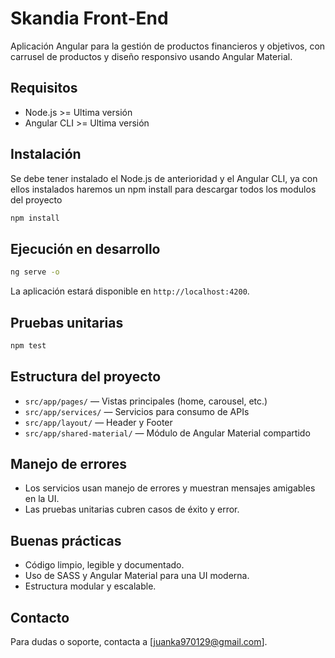 
# Skandia Front-End

Aplicación Angular para la gestión de productos financieros y objetivos, con carrusel de productos y diseño responsivo usando Angular Material.

## Requisitos
- Node.js >= Ultima versión
- Angular CLI >= Ultima versión

## Instalación

Se debe tener instalado el Node.js de anterioridad y el Angular CLI, ya con ellos instalados haremos un 
npm install para descargar todos los modulos del proyecto
```bash
npm install
```

## Ejecución en desarrollo

```bash
ng serve -o
```

La aplicación estará disponible en `http://localhost:4200`.

## Pruebas unitarias

```bash
npm test
```

## Estructura del proyecto

- `src/app/pages/` — Vistas principales (home, carousel, etc.)
- `src/app/services/` — Servicios para consumo de APIs
- `src/app/layout/` — Header y Footer
- `src/app/shared-material/` — Módulo de Angular Material compartido

## Manejo de errores
- Los servicios usan manejo de errores y muestran mensajes amigables en la UI.
- Las pruebas unitarias cubren casos de éxito y error.

## Buenas prácticas
- Código limpio, legible y documentado.
- Uso de SASS y Angular Material para una UI moderna.
- Estructura modular y escalable.

## Contacto
Para dudas o soporte, contacta a [juanka970129@gmail.com].
